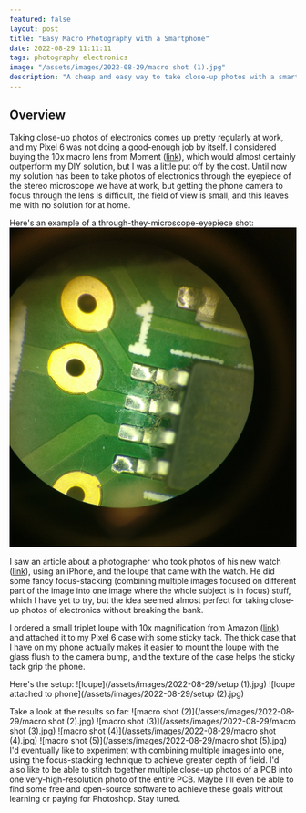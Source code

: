 ```yaml
---
featured: false
layout: post
title: "Easy Macro Photography with a Smartphone"
date: 2022-08-29 11:11:11
tags: photography electronics
image: "/assets/images/2022-08-29/macro shot (1).jpg"
description: "A cheap and easy way to take close-up photos with a smartphone"
---
```


Overview
--------
Taking close-up photos of electronics comes up pretty regularly at work, and my Pixel 6 was not doing a good-enough job by itself. I considered buying the 10x macro lens from Moment ([link](https://www.shopmoment.com/products/macro-lens)), which would almost certainly outperform my DIY solution, but I was a little put off by the cost. Until now my solution has been to take photos of electronics through the eyepiece of the stereo microscope we have at work, but getting the phone camera to focus through the lens is difficult, the field of view is small, and this leaves me with no solution for at home.

Here's an example of a through-they-microscope-eyepiece shot:
![photo through microscope eyepiece](/assets/images/2022-08-29/microscope.jpg)

I saw an article about a photographer who took photos of his new watch ([link](https://petapixel.com/2016/07/28/professional-watch-photos-captured-iphone-jewelers-loupe/)), using an iPhone, and the loupe that came with the watch. He did some fancy focus-stacking (combining multiple images focused on different part of the image into one image where the whole subject is in focus) stuff, which I have yet to try, but the idea seemed almost perfect for taking close-up photos of electronics without breaking the bank. 

I ordered a small triplet loupe with 10x magnification from Amazon ([link](https://a.co/d/30vyKpy)), and attached it to my Pixel 6 case with some sticky tack. The thick case that I have on my phone actually makes it easier to mount the loupe with the glass flush to the camera bump, and the texture of the case helps the sticky tack grip the phone. 

Here's the setup:
![loupe](/assets/images/2022-08-29/setup (1).jpg)
![loupe attached to phone](/assets/images/2022-08-29/setup (2).jpg)

Take a look at the results so far: 
![macro shot (2)](/assets/images/2022-08-29/macro shot (2).jpg)
![macro shot (3)](/assets/images/2022-08-29/macro shot (3).jpg)
![macro shot (4)](/assets/images/2022-08-29/macro shot (4).jpg)
![macro shot (5)](/assets/images/2022-08-29/macro shot (5).jpg)
I'd eventually like to experiment with combining multiple images into one, using the focus-stacking technique to achieve greater depth of field. I'd also like to be able to stitch together multiple close-up photos of a PCB into one very-high-resolution photo of the entire PCB. Maybe I'll even be able to find some free and open-source software to achieve these goals without learning or paying for Photoshop. Stay tuned. 




